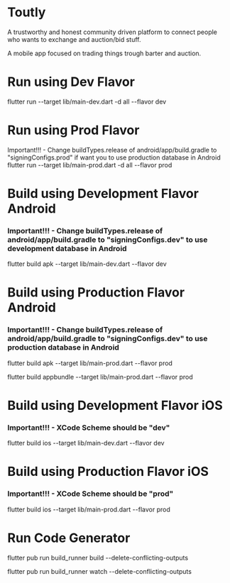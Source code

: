 # Toutly

A trustworthy and honest community driven platform to connect people who wants to exchange and auction/bid stuff.

A mobile app focused on trading things trough barter and auction.

# Run using Dev Flavor

flutter run --target lib/main-dev.dart -d all --flavor dev

# Run using Prod Flavor

Important!!! - Change buildTypes.release of android/app/build.gradle to "signingConfigs.prod" if want you to use production database in Android
flutter run --target lib/main-prod.dart -d all --flavor prod

# Build using Development Flavor Android

### Important!!! - Change buildTypes.release of android/app/build.gradle to "signingConfigs.dev" to use development database in Android

flutter build apk --target lib/main-dev.dart --flavor dev

# Build using Production Flavor Android

### Important!!! - Change buildTypes.release of android/app/build.gradle to "signingConfigs.dev" to use production database in Android

flutter build apk --target lib/main-prod.dart --flavor prod

flutter build appbundle --target lib/main-prod.dart --flavor prod

# Build using Development Flavor iOS

### Important!!! - XCode Scheme should be "dev"

flutter build ios --target lib/main-dev.dart --flavor dev

# Build using Production Flavor iOS

### Important!!! - XCode Scheme should be "prod"

flutter build ios --target lib/main-prod.dart --flavor prod

# Run Code Generator

flutter pub run build_runner build --delete-conflicting-outputs

flutter pub run build_runner watch --delete-conflicting-outputs
